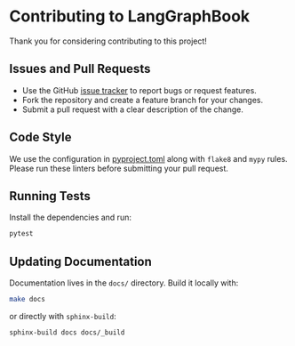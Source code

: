 # Contributing to LangGraphBook

Thank you for considering contributing to this project!

## Issues and Pull Requests

- Use the GitHub [issue tracker](https://github.com/yourorg/langgraphbook/issues) to report bugs or request features.
- Fork the repository and create a feature branch for your changes.
- Submit a pull request with a clear description of the change.

## Code Style

We use the configuration in [pyproject.toml](BookLLM/pyproject.toml) along with `flake8` and `mypy` rules. Please run these linters before submitting your pull request.

## Running Tests

Install the dependencies and run:

```bash
pytest
```

## Updating Documentation

Documentation lives in the `docs/` directory. Build it locally with:

```bash
make docs
```

or directly with `sphinx-build`:

```bash
sphinx-build docs docs/_build
```

